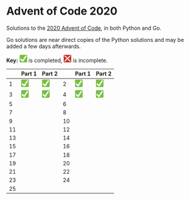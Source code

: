 # Advent of Code 2020

Solutions to the [2020 Advent of Code](https://adventofcode.com/2020), in both Python and Go.

Go solutions are near direct copies of the Python solutions and may be added a few days afterwards.

**Key:** ![Completed][check] is completed, ![Incomplete][cross] is incomplete.

|    | Part 1                  | Part 2                  |    | Part 1                  | Part 2                  |
|----|-------------------------|-------------------------|----|-------------------------|-------------------------|
| 1  | ![Completed][check]     | ![Completed][check]     | 2  | ![Completed][check]     | ![Completed][check]     |
| 3  | ![Completed][check]     | ![Completed][check]     | 4  | ![Completed][check]     | ![Completed][check]     |
| 5  |                         |                         | 6  |                         |                         |
| 7  |                         |                         | 8  |                         |                         |
| 9  |                         |                         | 10 |                         |                         |
| 11 |                         |                         | 12 |                         |                         |
| 13 |                         |                         | 14 |                         |                         |
| 15 |                         |                         | 16 |                         |                         |
| 17 |                         |                         | 18 |                         |                         |
| 19 |                         |                         | 20 |                         |                         |
| 21 |                         |                         | 22 |                         |                         |
| 23 |                         |                         | 24 |                         |                         |
| 25 |                         |                         |    |                         |                         |

[check]: https://github.com/codemicro/adventOfCode/blob/master/.github/check.jpg?raw=true
[cross]: https://github.com/codemicro/adventOfCode/blob/master/.github/cross.jpg?raw=true
